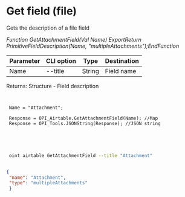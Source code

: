 ﻿---
sidebar_position: 5
---

# Get field (file)
 Gets the description of a file field


*Function GetAttachmentField(Val Name) ExportReturn PrimitiveFieldDescription(Name, "multipleAttachments");EndFunction*

 | Parameter | CLI option | Type | Destination |
 |-|-|-|-|
 | Name | --title | String | Field name |

 
 Returns: Structure - Field description

```bsl title="Code example"
	
 
 Name = "Attachment";
 
 Response = OPI_Airtable.GetAttachmentField(Name); //Map
 Response = OPI_Tools.JSONString(Response); //JSON string
 
 
	
```

```sh title="CLI command example"
 
 oint airtable GetAttachmentField --title "Attachment"


```


```json title="Result"

{
 "name": "Attachment",
 "type": "multipleAttachments"
 }

```
